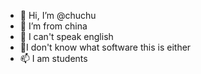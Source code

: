 - 👋 Hi, I’m @chuchu
- 👀 I’m from china
- 🌱 I can't speak english 
- 💞️I don't know what software this is either
- 📫 I am students 

<!---
chuchuchuchu6/chuchuchuchu6 is a ✨ special ✨ repository because its `README.md` (this file) appears on your GitHub profile.
You can click the Preview link to take a look at your changes.
--->
